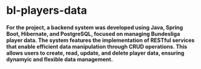 # bl-players-data

#### For the project, a backend system was developed using Java, Spring Boot, Hibernate, and PostgreSQL, focused on managing Bundesliga player data. The system features the implementation of RESTful services that enable efficient data manipulation through CRUD operations. This allows users to create, read, update, and delete player data, ensuring dynamyic and flexible data management.